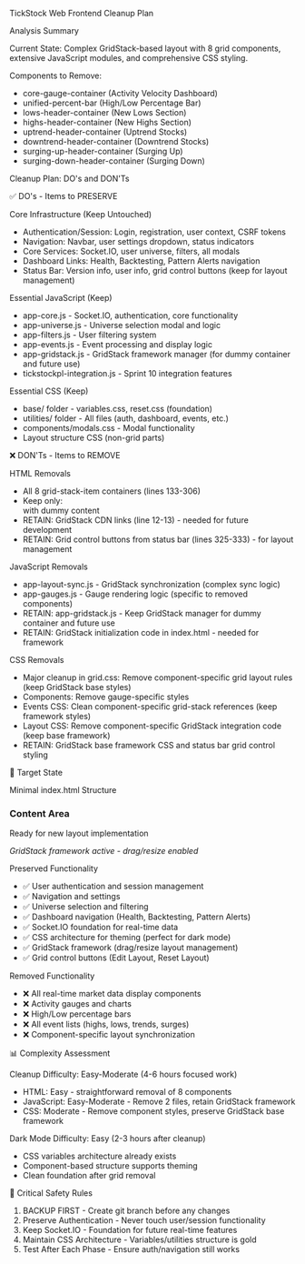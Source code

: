 TickStock Web Frontend Cleanup Plan

  Analysis Summary

  Current State: Complex GridStack-based layout with 8 grid components, extensive JavaScript modules, and comprehensive CSS styling.

  Components to Remove:
  - core-gauge-container (Activity Velocity Dashboard)
  - unified-percent-bar (High/Low Percentage Bar)
  - lows-header-container (New Lows Section)
  - highs-header-container (New Highs Section)
  - uptrend-header-container (Uptrend Stocks)
  - downtrend-header-container (Downtrend Stocks)
  - surging-up-header-container (Surging Up)
  - surging-down-header-container (Surging Down)

  Cleanup Plan: DO's and DON'Ts

  ✅ DO's - Items to PRESERVE

  Core Infrastructure (Keep Untouched)

  - Authentication/Session: Login, registration, user context, CSRF tokens
  - Navigation: Navbar, user settings dropdown, status indicators
  - Core Services: Socket.IO, user universe, filters, all modals
  - Dashboard Links: Health, Backtesting, Pattern Alerts navigation
  - Status Bar: Version info, user info, grid control buttons (keep for layout management)

  Essential JavaScript (Keep)

  - app-core.js - Socket.IO, authentication, core functionality
  - app-universe.js - Universe selection modal and logic
  - app-filters.js - User filtering system
  - app-events.js - Event processing and display logic
  - app-gridstack.js - GridStack framework manager (for dummy container and future use)
  - tickstockpl-integration.js - Sprint 10 integration features

  Essential CSS (Keep)

  - base/ folder - variables.css, reset.css (foundation)
  - utilities/ folder - All files (auth, dashboard, events, etc.)
  - components/modals.css - Modal functionality
  - Layout structure CSS (non-grid parts)

  ❌ DON'Ts - Items to REMOVE

  HTML Removals

  - All 8 grid-stack-item containers (lines 133-306)
  - Keep only: <main class="grid-stack" id="grid-container"> with dummy content
  - RETAIN: GridStack CDN links (line 12-13) - needed for future development
  - RETAIN: Grid control buttons from status bar (lines 325-333) - for layout management

  JavaScript Removals

  - app-layout-sync.js - GridStack synchronization (complex sync logic)
  - app-gauges.js - Gauge rendering logic (specific to removed components)
  - RETAIN: app-gridstack.js - Keep GridStack manager for dummy container and future use
  - RETAIN: GridStack initialization code in index.html - needed for framework

  CSS Removals

  - Major cleanup in grid.css: Remove component-specific grid layout rules (keep GridStack base styles)
  - Components: Remove gauge-specific styles  
  - Events CSS: Clean component-specific grid-stack references (keep framework styles)
  - Layout CSS: Remove component-specific GridStack integration code (keep base framework)
  - RETAIN: GridStack base framework CSS and status bar grid control styling

  🎯 Target State

  Minimal index.html Structure

  <main class="grid-stack" id="grid-container">
      <!-- Single dummy grid-stack-item for future development -->
      <div class="grid-stack-item" data-gs-width="12" data-gs-height="6" data-gs-id="placeholder">
          <div class="grid-stack-item-content">
              <div class="placeholder-content">
                  <h3>Content Area</h3>
                  <p>Ready for new layout implementation</p>
                  <p><em>GridStack framework active - drag/resize enabled</em></p>
              </div>
          </div>
      </div>
  </main>

  Preserved Functionality

  - ✅ User authentication and session management
  - ✅ Navigation and settings
  - ✅ Universe selection and filtering
  - ✅ Dashboard navigation (Health, Backtesting, Pattern Alerts)
  - ✅ Socket.IO foundation for real-time data
  - ✅ CSS architecture for theming (perfect for dark mode)
  - ✅ GridStack framework (drag/resize layout management)
  - ✅ Grid control buttons (Edit Layout, Reset Layout)

  Removed Functionality

  - ❌ All real-time market data display components
  - ❌ Activity gauges and charts
  - ❌ High/Low percentage bars
  - ❌ All event lists (highs, lows, trends, surges)
  - ❌ Component-specific layout synchronization

  📊 Complexity Assessment

  Cleanup Difficulty: Easy-Moderate (4-6 hours focused work)
  - HTML: Easy - straightforward removal of 8 components
  - JavaScript: Easy-Moderate - Remove 2 files, retain GridStack framework
  - CSS: Moderate - Remove component styles, preserve GridStack base framework

  Dark Mode Difficulty: Easy (2-3 hours after cleanup)
  - CSS variables architecture already exists
  - Component-based structure supports theming
  - Clean foundation after grid removal

  🚨 Critical Safety Rules

  1. BACKUP FIRST - Create git branch before any changes
  2. Preserve Authentication - Never touch user/session functionality
  3. Keep Socket.IO - Foundation for future real-time features
  4. Maintain CSS Architecture - Variables/utilities structure is gold
  5. Test After Each Phase - Ensure auth/navigation still works